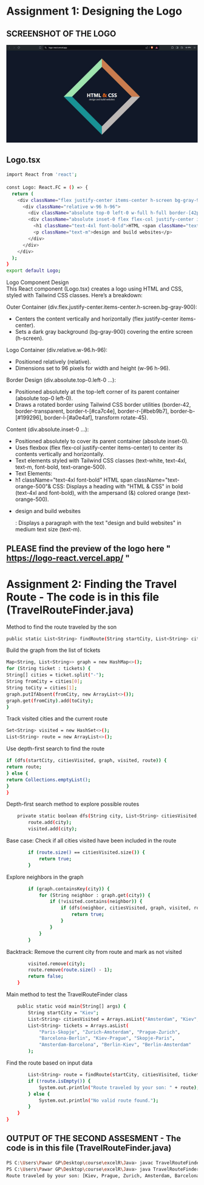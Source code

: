 # Assignment 1: Designing the Logo

## SCREENSHOT OF THE LOGO

![Logo Component Screenshot](https://github.com/Techwolf78/Logo-React/blob/d4765af8a47394f1af45e54509e0b71b102315f8/public/logo.JPG)
## Logo.tsx

```bash
import React from 'react';

const Logo: React.FC = () => {
  return (
    <div className="flex justify-center items-center h-screen bg-gray-900">
      <div className="relative w-96 h-96"> 
        <div className="absolute top-0 left-0 w-full h-full border-[42px] border-transparent border-t-[#ca7c4e] border-r-[#beb9b7] border-b-[#199296] border-l-[#a0e4af] transform rotate-45"></div>
        <div className="absolute inset-0 flex flex-col justify-center items-center text-white text-center">
          <h1 className="text-4xl font-bold">HTML <span className="text-orange-500">&</span> CSS</h1>
          <p className="text-m">design and build websites</p>
        </div>
      </div>
    </div>
  );
}
export default Logo;
```

Logo Component Design </br>
This React component (Logo.tsx) creates a logo using HTML and CSS, styled with Tailwind CSS classes. Here’s a breakdown:

Outer Container (div.flex.justify-center.items-center.h-screen.bg-gray-900):

- Centers the content vertically and horizontally (flex justify-center items-center).
- Sets a dark gray background (bg-gray-900) covering the entire screen (h-screen).

Logo Container (div.relative.w-96.h-96):

- Positioned relatively (relative).
- Dimensions set to 96 pixels for width and height (w-96 h-96).

Border Design (div.absolute.top-0.left-0 ...):

- Positioned absolutely at the top-left corner of its parent container (absolute top-0 left-0).
- Draws a rotated border using Tailwind CSS border utilities (border-42, border-transparent, border-t-[#ca7c4e], border-r-[#beb9b7], border-b-[#199296], border-l-[#a0e4af], transform rotate-45).

Content (div.absolute.inset-0 ...):

- Positioned absolutely to cover its parent container (absolute inset-0).
- Uses flexbox (flex flex-col justify-center items-center) to center its contents vertically and horizontally.
- Text elements styled with Tailwind CSS classes (text-white, text-4xl, text-m, font-bold, text-orange-500).
- Text Elements:
- h1 className="text-4xl font-bold" HTML span className="text-orange-500"&</span> CSS</h1>: Displays a heading with "HTML & CSS" in bold (text-4xl and font-bold), with the ampersand (&) colored orange (text-orange-500).
- <p className="text-sm">design and build websites</p>: Displays a paragraph with the text "design and build websites" in medium text size (text-m).

## PLEASE find the preview of the logo here " https://logo-react.vercel.app/ "

# Assignment 2: Finding the Travel Route - The code is in this file (TravelRouteFinder.java)

Method to find the route traveled by the son

```bash
public static List<String> findRoute(String startCity, List<String> citiesVisited, List<String> tickets) {
```

Build the graph from the list of tickets

```bash
Map<String, List<String>> graph = new HashMap<>();
for (String ticket : tickets) {
String[] cities = ticket.split("-");
String fromCity = cities[0];
String toCity = cities[1];
graph.putIfAbsent(fromCity, new ArrayList<>());
graph.get(fromCity).add(toCity);
}
```

Track visited cities and the current route

```bash
Set<String> visited = new HashSet<>();
List<String> route = new ArrayList<>();
```

Use depth-first search to find the route

```bash
if (dfs(startCity, citiesVisited, graph, visited, route)) {
return route;
} else {
return Collections.emptyList();
}
}
```

Depth-first search method to explore possible routes

```bash
    private static boolean dfs(String city, List<String> citiesVisited, Map<String, List<String>> graph, Set<String> visited, List<String> route) {
        route.add(city);
        visited.add(city);
```

Base case: Check if all cities visited have been included in the route

```bash
        if (route.size() == citiesVisited.size()) {
            return true;
        }
```

Explore neighbors in the graph

```bash
        if (graph.containsKey(city)) {
            for (String neighbor : graph.get(city)) {
                if (!visited.contains(neighbor)) {
                    if (dfs(neighbor, citiesVisited, graph, visited, route)) {
                        return true;
                    }
                }
            }
        }
```

Backtrack: Remove the current city from route and mark as not visited

```bash
        visited.remove(city);
        route.remove(route.size() - 1);
        return false;
    }
```

Main method to test the TravelRouteFinder class

```bash
    public static void main(String[] args) {
        String startCity = "Kiev";
        List<String> citiesVisited = Arrays.asList("Amsterdam", "Kiev", "Zurich", "Prague", "Berlin", "Barcelona");
        List<String> tickets = Arrays.asList(
            "Paris-Skopje", "Zurich-Amsterdam", "Prague-Zurich",
            "Barcelona-Berlin", "Kiev-Prague", "Skopje-Paris",
            "Amsterdam-Barcelona", "Berlin-Kiev", "Berlin-Amsterdam"
        );
```

Find the route based on input data

```bash
        List<String> route = findRoute(startCity, citiesVisited, tickets);
        if (!route.isEmpty()) {
            System.out.println("Route traveled by your son: " + route);
        } else {
            System.out.println("No valid route found.");
        }
    }
}
```

## OUTPUT OF THE SECOND ASSESMENT - The code is in this file (TravelRouteFinder.java)

```bash
PS C:\Users\Pawar GP\Desktop\course\excelR\Java> javac TravelRouteFinder.java
PS C:\Users\Pawar GP\Desktop\course\excelR\Java> java TravelRouteFinder.java
Route traveled by your son: [Kiev, Prague, Zurich, Amsterdam, Barcelona, Berlin]
```

